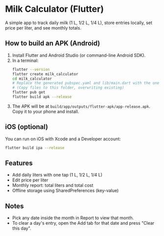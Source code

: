 
# Milk Calculator (Flutter)

A simple app to track daily milk (1 L, 1/2 L, 1/4 L), store entries locally, set price per liter, and see monthly totals.

## How to build an APK (Android)

1. Install Flutter and Android Studio (or command-line Android SDK).
2. In a terminal:
   ```bash
   flutter --version
   flutter create milk_calculator
   cd milk_calculator
   # Replace the generated pubspec.yaml and lib/main.dart with the ones in this zip.
   # (Copy files to this folder, overwriting existing)
   flutter pub get
   flutter build apk --release
   ```
3. The APK will be at `build/app/outputs/flutter-apk/app-release.apk`. Copy it to your phone and install.

## iOS (optional)
You can run on iOS with Xcode and a Developer account:
```bash
flutter build ipa --release
```

## Features
- Add daily liters with one tap (1 L, 1/2 L, 1/4 L)
- Edit price per liter
- Monthly report: total liters and total cost
- Offline storage using SharedPreferences (key-value)

## Notes
- Pick any date inside the month in Report to view that month.
- To clear a day's entry, open the Add tab for that date and press "Clear this day".
